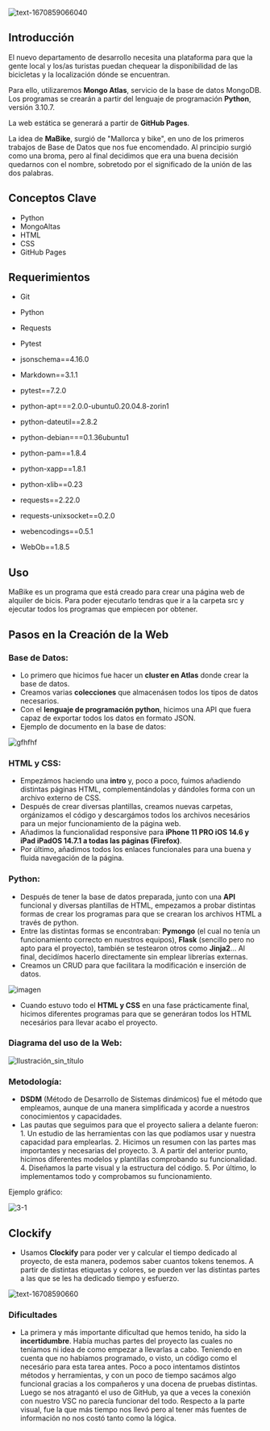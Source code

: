 ![text-1670859066040](https://user-images.githubusercontent.com/117761833/207085803-469afebb-6491-4ca6-a849-275f9a6e8267.png)

## Introducción

El nuevo departamento de desarrollo necesita una plataforma para que la gente local y los/as turistas puedan chequear la disponibilidad de las bicicletas y la localización dónde se encuentran. 

Para ello, utilizaremos **Mongo Atlas**, servicio de la base de datos MongoDB. Los programas se crearán a partir del lenguaje de programación **Python**, versión 3.10.7.

La web estática se generará a partir de **GitHub Pages**.

La idea de **MaBike**, surgió de "Mallorca y bike", en uno de los primeros trabajos de Base de Datos que nos fue encomendado. Al principio surgió como una broma, pero al final decidimos que era una buena decisión quedarnos con el nombre, sobretodo por el significado de la unión de las dos palabras.

## Conceptos Clave 

* Python
* MongoAltas
* HTML
* CSS
* GitHub Pages

## Requerimientos
* Git 
* Python
* Requests
* Pytest

* jsonschema==4.16.0
* Markdown==3.1.1
* pytest==7.2.0
* python-apt===2.0.0-ubuntu0.20.04.8-zorin1
* python-dateutil==2.8.2
* python-debian===0.1.36ubuntu1
* python-pam==1.8.4
* python-xapp==1.8.1
* python-xlib==0.23
* requests==2.22.0
* requests-unixsocket==0.2.0
* webencodings==0.5.1
* WebOb==1.8.5

## Uso
MaBike es un programa que está creado para crear una página web de alquiler de bicis. Para poder ejecutarlo tendras que ir a la carpeta src y ejecutar todos los programas que empiecen por obtener.

## Pasos en la Creación de la Web

 ### Base de Datos:
  * Lo primero que hicimos fue hacer un **cluster en Atlas** donde crear la base de datos.
  * Creamos varias **colecciones** que almacenásen todos los tipos de datos necesarios.
  * Con el **lenguaje de programación python**, hicimos una API que fuera capaz de exportar todos los datos en formato JSON.
   * Ejemplo de documento en la base de datos:
   
   ![gfhfhf](https://user-images.githubusercontent.com/117761833/207181886-0b9da827-c496-4472-ae32-374ccaa18178.png)

 ### HTML y CSS:
  * Empezámos haciendo una **intro** y, poco a poco, fuimos añadiendo distintas páginas HTML, complementándolas y dándoles forma con un archivo externo de CSS.
  * Después de crear diversas plantillas, creamos nuevas carpetas, orgánizamos el código y descargámos todos los archivos necesários para un mejor funcionamiento de la página web.
  * Añadimos la funcionalidad responsive para **iPhone 11 PRO iOS 14.6 y iPad iPadOS 14.7.1 a todas las páginas (Firefox)**.
  * Por último, añadimos todos los enlaces funcionales para una buena y fluida navegación de la página.
  
 ### Python:
 * Después de tener la base de datos preparada, junto con una **API** funcional y diversas plantillas de HTML, empezamos a probar distintas formas de crear los programas para que se crearan los archivos HTML a través de python.
 * Entre las distintas formas se encontraban: **Pymongo** (el cual no tenía un funcionamiento correcto en nuestros equipos), **Flask** (sencillo pero no apto para el proyecto), también se testearon otros como **Jinja2**... Al final, decidímos hacerlo directamente sin emplear librerías externas.
  * Creamos un CRUD para que facilitara la modificación e inserción de datos. 
  
  ![imagen](https://user-images.githubusercontent.com/117761833/207097565-2a7083b3-18cc-43c6-afc6-1d300aafec19.png)

  * Cuando estuvo todo el **HTML y CSS** en una fase prácticamente final, hicimos diferentes programas para que se generáran todos los HTML necesários para llevar acabo el proyecto.
  
   ### Diagrama del uso de la Web:
   
  ![Ilustración_sin_título](https://user-images.githubusercontent.com/117761833/207182462-3f8df80a-0497-49c0-bbc1-e223e5de019a.png)

  ### Metodología:
   * **DSDM** (Método de Desarrollo de Sistemas dinámicos) fue el método que empleamos, aunque de una manera simplificada y acorde a nuestros conocimientos y capacidades.
   * Las pautas que seguimos para que el proyecto saliera a delante fueron:
    1. Un estudio de las herramientas con las que podíamos usar y nuestra capacidad para emplearlas.
    2. Hicimos un resumen con las partes mas importantes y necesarias del proyecto.
    3. A partir del anterior punto, hicimos diferentes modelos y plantillas comprobando su funcionalidad.
    4. Diseñamos la parte visual y la estructura del código.
    5. Por último, lo implementamos todo y comprobamos su funcionamiento.
    
 Ejemplo gráfico:
    
![3-1](https://user-images.githubusercontent.com/117761833/207128527-841bf58a-bde8-49a1-8dd9-aa7cc17cbf50.jpg)
  
 ## Clockify
 * Usamos **Clockify** para poder ver y calcular el tiempo dedicado al proyecto, de esta manera, podemos saber cuantos tokens tenemos. A partir de distintas etiquetas y colores, se pueden ver las distintas partes a las que se les ha dedicado tiempo y esfuerzo.

![text-16708590660](https://user-images.githubusercontent.com/117761833/207162905-4dec62aa-ebd7-4f5e-855c-0070b73a7946.png)

 ### Dificultades
 * La primera y más importante dificultad que hemos tenido, ha sido la **incertidumbre**. Había muchas partes del proyecto las cuales no teníamos ni idea de como empezar a llevarlas a cabo. Teniendo en cuenta que no habíamos programado, o visto, un código como el necesário para esta tarea antes. Poco a poco intentamos distintos métodos y herramientas, y con un poco de tiempo sacámos algo funcional gracias a los compañeros y una docena de pruebas distintas. Luego se nos atragantó el uso de GitHub, ya que a veces la conexión con nuestro VSC no parecía funcionar del todo. Respecto a la parte visual, fue la que más tiempo nos llevó pero al tener más fuentes de información no nos costó tanto como la lógica.
